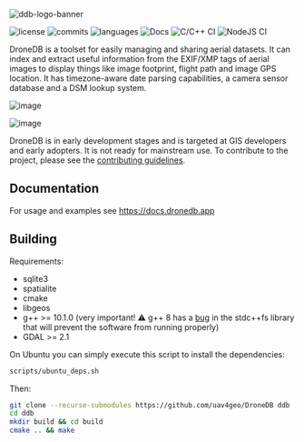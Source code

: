 ![ddb-logo-banner](https://user-images.githubusercontent.com/1951843/86480474-0fcc4280-bd1c-11ea-8663-a7a37f631565.png)

![license](https://img.shields.io/github/license/uav4geo/DroneDB) ![commits](https://img.shields.io/github/commit-activity/m/uav4geo/DroneDB) ![languages](https://img.shields.io/github/languages/top/uav4geo/DroneDB) ![Docs](https://github.com/uav4geo/DroneDB/workflows/Docs/badge.svg) ![C/C++ CI](https://github.com/DroneDB/DroneDB/workflows/C/C++%20CI/badge.svg) ![NodeJS CI](https://github.com/DroneDB/DroneDB/workflows/NodeJS%20CI/badge.svg)

DroneDB is a toolset for easily managing and sharing aerial datasets. It can index and extract useful information from the EXIF/XMP tags of aerial images to display things like image footprint, flight path and image GPS location. It has timezone-aware date parsing capabilities, a camera sensor database and a DSM lookup system.

![image](https://user-images.githubusercontent.com/1951843/66138811-3dd5f800-e5cd-11e9-816d-a0efa39ccca5.png)

![image](https://user-images.githubusercontent.com/1951843/68077866-001de800-fda2-11e9-895f-b5840d9d047d.png)

DroneDB is in early development stages and is targeted at GIS developers and early adopters. It is not ready for mainstream use. To contribute to the project, please see the [contributing guidelines](CONTRIBUTING.md).

## Documentation

For usage and examples see https://docs.dronedb.app

## Building

Requirements:
 * sqlite3
 * spatialite
 * cmake
 * libgeos
 * g++ >= 10.1.0 (very important! :warning: g++ 8 has a [bug](https://gcc.gnu.org/bugzilla/show_bug.cgi?id=90050) in the stdc++fs library that will prevent the software from running properly)
 * GDAL >= 2.1
 
On Ubuntu you can simply execute this script to install the dependencies:

```bash
scripts/ubuntu_deps.sh
```

Then:

```bash
git clone --recurse-submodules https://github.com/uav4geo/DroneDB ddb
cd ddb
mkdir build && cd build
cmake .. && make
```

